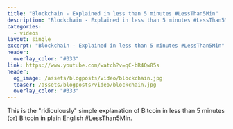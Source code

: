 ```yaml
---
title: "Blockchain - Explained in less than 5 minutes #LessThan5Min"
description: "Blockchain - Explained in less than 5 minutes #LessThan5Min"
categories:
  - videos
layout: single
excerpt: "Blockchain - Explained in less than 5 minutes #LessThan5Min"
header:
  overlay_color: "#333"
link: https://www.youtube.com/watch?v=qC-bR4Qw85s
header:
  og_image: /assets/blogposts/video/blockchain.jpg
  teaser: /assets/blogposts/video/blockchain.jpg
  overlay_color: "#333"
---
```



This is the "ridiculously" simple explanation of Bitcoin in less than 5 minutes (or) Bitcoin in plain English  #LessThan5Min. 